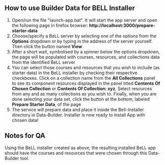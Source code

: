 ## How to use Builder Data for BELL Installer
1.  Open/run the file "launch-app.bat". It will start the app server and open the following page in firefox browser: **http://localhost:3000/prepare-starter-data**
2.  Choose/specify a BeLL server by selecting one of the options from the **Options** dropdown or by typing in the address of the server yourself. Then click the button named **View**
3.  After a short wait, symbolised by a spinner below the options dropdown, the page will be populated with courses, resources, and collections data from the identified BeLL server
4.  You can select  those courses and resources that you wish to include (as starter data) in the BeLL installer by checking their respective checkboxes. Click on a collection name from the **All Collections** panel to see its component resources displayed in the panel titled **Contents Of Chosen Collection** or **Contents Of Collection: xyz**. Select resources from any and as many collections as you wish to. Finally, when you are done selecting your data set, click the button at the bottom, labeled **Prepare Starter Data**, of the page
5.	The service will prepare data and place it inside the Bell-Installer directory in Data-Builder. Installer is now ready to install App with chosen data!

## Notes for QA
Using the BeLL installer created as above, the resulting installed BeLL app should have the courses and resources that were chosen through this Data-Builder tool.
